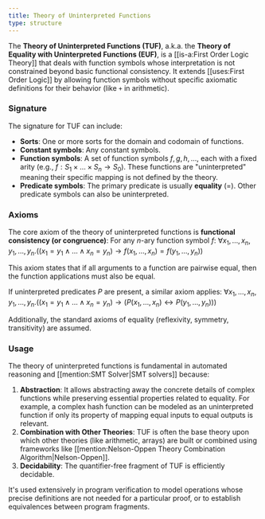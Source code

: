 ```yaml
---
title: Theory of Uninterpreted Functions
type: structure
---
```

The **Theory of Uninterpreted Functions (TUF)**, a.k.a. the **Theory of Equality with Uninterpreted Functions (EUF)**, is a [[is-a:First Order Logic Theory]] that deals with function symbols whose interpretation is not constrained beyond basic functional consistency. It extends [[uses:First Order Logic]] by allowing function symbols without specific axiomatic definitions for their behavior (like `+` in arithmetic).

### Signature
The signature for TUF can include:
-   **Sorts**: One or more sorts for the domain and codomain of functions.
-   **Constant symbols**: Any constant symbols.
-   **Function symbols**: A set of function symbols $f, g, h, \dots$, each with a fixed arity (e.g., $f: S_1 \times \dots \times S_n \rightarrow S_0$). These functions are "uninterpreted" meaning their specific mapping is not defined by the theory.
-   **Predicate symbols**: The primary predicate is usually **equality** ($=$). Other predicate symbols can also be uninterpreted.

### Axioms
The core axiom of the theory of uninterpreted functions is **functional consistency (or congruence)**:
For any $n$-ary function symbol $f$:
$\forall x_1, \dots, x_n, y_1, \dots, y_n . ( (x_1 = y_1 \land \dots \land x_n = y_n) \rightarrow f(x_1, \dots, x_n) = f(y_1, \dots, y_n) )$

This axiom states that if all arguments to a function are pairwise equal, then the function applications must also be equal.

If uninterpreted predicates $P$ are present, a similar axiom applies:
$\forall x_1, \dots, x_n, y_1, \dots, y_n . ( (x_1 = y_1 \land \dots \land x_n = y_n) \rightarrow (P(x_1, \dots, x_n) \leftrightarrow P(y_1, \dots, y_n)) )$

Additionally, the standard axioms of equality (reflexivity, symmetry, transitivity) are assumed.

### Usage
The theory of uninterpreted functions is fundamental in automated reasoning and [[mention:SMT Solver|SMT solvers]] because:
1.  **Abstraction**: It allows abstracting away the concrete details of complex functions while preserving essential properties related to equality. For example, a complex hash function can be modeled as an uninterpreted function if only its property of mapping equal inputs to equal outputs is relevant.
2.  **Combination with Other Theories**: TUF is often the base theory upon which other theories (like arithmetic, arrays) are built or combined using frameworks like [[mention:Nelson-Oppen Theory Combination Algorithm|Nelson-Oppen]].
3.  **Decidability**: The quantifier-free fragment of TUF is efficiently decidable.

It's used extensively in program verification to model operations whose precise definitions are not needed for a particular proof, or to establish equivalences between program fragments.